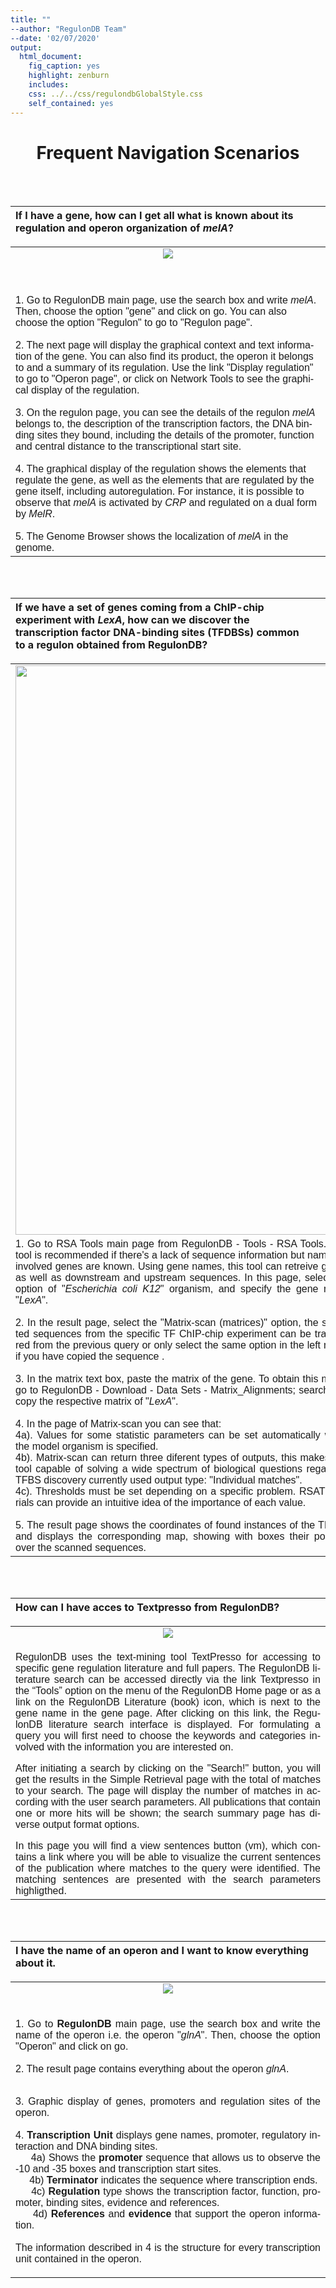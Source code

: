 ```yaml
---
title: ""
--author: "RegulonDB Team"
--date: '02/07/2020'
output:
  html_document:
    fig_caption: yes
    highlight: zenburn
    includes:
    css: ../../css/regulondbGlobalStyle.css
    self_contained: yes
---
```



<center>
<h1>Frequent Navigation Scenarios</h1>
</center>
<br><br>
<div class="centerDivExplorer">
<div class="centerDiv">
<table class ="table">   
<thead>
<tr>
<th align="left" background="/navigation scenarios-of-regulondb-images/tableHeader.jpeg" class="titleWhite">If I have a gene, how can I get all what is known about its regulation and operon organization of <em>melA</em>?<!--</th>-->
<!--<th valign="middle" width="4%" align="right" background="/images/tableHeader.jpeg">-->
</th>
</tr>
</thead>
</table>
</div>             
</div> 
<div class="centerDivExplorer">
<div class="centerDiv">
<div id="div1000" style="display: block;">                   
<table border="0">
<tr>
<td valign="center">
<div align="center"><img src="./navigation scenarios-of-regulondb-images/example_operon_melA.jpg"/>
</div>
</td>
</tr>
<tr class="backGroundGray" >
<td VALIGN=TOP NOSAVE WIDTH="45%">
<div class="NormalText" STYLE="margin-bottom: 0cm" LANG="es-ES">
<p>&nbsp; </p>
<div align="left">
<font face="Arial, sans-serif">
                                            1. Go to RegulonDB main page, use the search box and write <em>melA</em>. Then, choose the option "gene" and click on go. You can also choose the option &quot;Regulon" to go to "Regulon page".
                                            <br>
                                            <br>
                                            2. The next page will display the graphical context and text information of the gene. You can also find its product, the operon it belongs to and a summary of its regulation. Use the link "Display regulation" to go to "Operon page", or click on Network Tools to see the graphical display of the regulation.			
                                            <br>
                                            <br>
                                            3. On the regulon page, you can see the details of the regulon <em>melA </em>belongs to, the description of the transcription factors, the DNA binding sites they bound, including the details of the promoter, function and central distance to the transcriptional start site. 
                                            <br>
                                            <br>
                                            4. The graphical display of the regulation shows the elements that regulate the gene, as well as the elements that are regulated by the gene itself, including autoregulation. For instance, it is possible to observe that <em>melA</em> is activated by <em>CRP</em> and regulated on a dual form by <em>MelR</em>.
                                            <br>
                                            <br>
                                            5. The Genome Browser shows the localization of <em>melA</em> in the genome.
</font>
</div>
</div>
</td>
</tr>     
</table>
</div>
</div>
</div>
<br><br>
<div class="centerDivExplorer">
<div class="centerDiv">
<table class ="table">   
<thead>
<tr>
<th align="left" background="/regulondb-flow-charts-images/tableHeader.jpeg" class="titleWhite">
If we have a set of genes coming from a ChIP-chip experiment with <em>LexA</em>, how can we discover the transcription factor DNA-binding sites (TFDBSs) common to a regulon obtained from RegulonDB?</th>
<th valign="middle" width="3%" align="right" background="/navigation scenarios-of-regulondb-images/tableHeader.jpeg">
</th>
</tr>
</thead>
</table>
</div>             
</div> 
<div class="centerDivExplorer">
<div class="centerDiv">
<div id="div1001" style="display: block;">                   
<table border="0">                    
<tr>
<td valign="center">
<div align="center">
<img src="./navigation scenarios-of-regulondb-images/diagrama_RSAT_RegulonDB.jpg" width="533" height="911"/>
</div>
</td>
</tr>
<tr  class="backGroundGray">
<td VALIGN=TOP NOSAVE WIDTH="45%">
<div class="NormalText" STYLE="margin-bottom: 0cm" LANG="es-ES">
<div align="justify">
<font face="Arial, sans-serif">
1. Go to RSA Tools main page from RegulonDB - Tools - RSA Tools. This tool is recommended  if there's a lack of sequence information but names of involved genes are known. Using gene names, this tool can retreive genes as well as downstream and upstream sequences. In this page, select the option of &quot;<em>Escherichia coli K12</em>&quot; organism, and specify the gene name &quot;<em>LexA</em>&quot;.
<br>
<br>
2. In the result page, select the "Matrix-scan (matrices)" option, the selected sequences from the specific TF ChIP-chip experiment can be transfered from the previous query or only select the same option in the left menu if you have copied the sequence .		  
<br>
<br>
3. In the matrix text box,   paste the matrix of the gene. To obtain this matrix go to RegulonDB - Download - Data Sets - Matrix_Alignments; search and copy the respective matrix of "<em>LexA</em>".
<br>
<br>4. In the page of Matrix-scan you can see that:
<br> 
4a). Values for some statistic parameters can be set automatically when the model organism is specified.
<br> 
4b). Matrix-scan can return three diferent types of outputs, this makes this tool capable of solving a wide spectrum of biological questions regarding TFBS discovery currently used output type: "Individual matches".
<br> 
4c). Thresholds must be set depending on a specific problem. RSAT tutorials  can provide an intuitive idea of the importance of each value.
<br>
<br>
5. The result page shows the coordinates of found instances of the TFBSs and displays the corresponding map, showing with boxes their position over the scanned sequences.        
</font>
</div>
</div>
</td>
</tr>
</table>
</div>
</div>
</div>
<br><br>   
<div class="centerDivExplorer">
<div class="centerDiv">
<table class ="table">   
<thead>
<tr>
<th align="left" background="/regulondb-flow-charts-images/tableHeader.jpeg" class="titleWhite">How can I have acces to Textpresso from RegulonDB?<!--</th>-->
<th valign="middle" width="3%" align="right" background="/navigation scenarios-of-regulondb-images/tableHeader.jpeg">
</th>
</tr>
</thead>
</table>
</div>             
</div> 
<div class="centerDivExplorer">
<div class="centerDiv">
<div id="div1002" style="display: block;">                   
<table border="0">     
<tr>
<td valign="center">
<div align="center">
<img src="./navigation scenarios-of-regulondb-images/acces_to_textpresso.jpg"/>
</div>
</td>
</tr>
<tr class="backGroundGray" >
<td VALIGN=TOP NOSAVE WIDTH="45%">
<div class="NormalText" STYLE="margin-bottom: 0cm" LANG="es-ES">
<div align="justify">
<font face="Arial, sans-serif">
<p>RegulonDB uses the text-mining tool TextPresso for accessing to specific gene regulation literature and full papers. The RegulonDB literature search can be accessed directly via the link Textpresso in the “Tools” option on the menu of the RegulonDB Home page or as a link on the RegulonDB Literature (book) icon, which is next to the gene name in the gene page. After clicking on this link, the RegulonDB literature search interface is displayed. For formulating a query you will first need to choose the keywords and categories involved with the information you are interested on. </p>
<p>After initiating a search by clicking on the &quot;Search!&quot; button, you will get the results in the Simple Retrieval page with the total of matches to your search. The page will display the number of matches in according with the user search parameters. All publications that contain one or more hits will be shown; the search summary page has diverse output format options. </p>
In this page you will find a view sentences button (vm), which contains a link where you will be able to visualize the current sentences of the publication where matches to the query were identified. The matching sentences are presented with the search parameters highligthed. 
</font>
</div>
</div>
</td>
</tr>
</table>
</div>
</div>
</div>
<br><br>   
<div class="centerDivExplorer">
<div class="centerDiv">
<table class ="table">   
<thead>
<tr>
<th align="left" background="/navigation scenarios-of-regulondb-images/tableHeader.jpeg" class="titleWhite">I have the name of an operon and I want to know everything about it.<!--</th>-->
<th valign="middle" width="3%" align="right" background="/regulondb-flow-charts-images/tableHeader.jpeg">
</th>
</tr>
</thead>
</table>
</div>             
</div> 
<div class="centerDivExplorer">
<div class="centerDiv">
<div id="div1003" style="display: block;">                   
<table border="0">                  
<tr>
<td valign="center">
<div align="center">
<img src="./navigation scenarios-of-regulondb-images/operon_question.jpg"/>
</div>
</td>
</tr>
<tr class="backGroundGray" >
<td VALIGN=TOP NOSAVE WIDTH="45%">
<div class="NormalText" STYLE="margin-bottom: 0cm" LANG="es-ES">
<div align="justify">
<font face="Arial, sans-serif">
<p align="justify"><br>
                                            1. Go to <strong>RegulonDB</strong> main page, use the search box and write the name of the operon i.e. the operon &quot;<em>glnA</em>&quot;. Then, choose the option &quot;Operon&quot; and click on go. <br>
<br>
                                            2. The result page contains everything about the operon <em>glnA</em>.</p>
<p><br>
                                            3. Graphic display of  genes, promoters and regulation sites of the operon. <br>
                                           <br> 4.<strong> Transcription Unit</strong> displays gene names, promoter, regulatory interaction and DNA binding sites. <br>
                                            &nbsp;&nbsp;&nbsp;&nbsp; 4a) Shows the <strong>promoter</strong> sequence that allows us to observe the -10 and -35 boxes and transcription start sites.<br>
                                           &nbsp;&nbsp;&nbsp;&nbsp; 4b) <strong>Terminator</strong> indicates the sequence where transcription ends. <br>
                                           &nbsp;&nbsp;&nbsp;&nbsp; 4c) <strong>Regulation</strong> type shows the transcription factor, function, promoter, binding sites, evidence and references. <br>
                                           &nbsp;&nbsp;&nbsp;&nbsp; 4d) <strong>References</strong> and <strong>evidence</strong> that support the operon information. <br>
<br>
                                            The information described in 4 is the structure  for every transcription unit  contained in the operon. </p>
</font>
</div>
</div>
</td>
</tr>
</table>
</div>             
</div> 
</div>
<br><br> 
<br> 